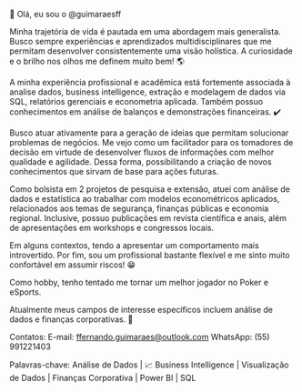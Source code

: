 👋 Olá, eu sou o @guimaraesff

Minha trajetória de vida é pautada em uma abordagem mais generalista. Busco sempre experiências e aprendizados multidisciplinares que me permitam desenvolver consistentemente uma visão holística. A curiosidade e o brilho nos olhos me definem muito bem! 🌎

A minha experiência profissional e acadêmica está fortemente associada à analise dados, business intelligence, extração e modelagem de dados via SQL, relatórios gerenciais e econometria aplicada. Também possuo conhecimentos em análise de balanços e demonstrações financeiras. ✔️

Busco atuar ativamente para a geração de ideias que permitam solucionar problemas de negócios. Me vejo como um facilitador para os tomadores de decisão em virtude de desenvolver fluxos de informações com melhor qualidade e agilidade. Dessa forma, possibilitando a criação de novos conhecimentos que sirvam de base para ações futuras.

Como bolsista em 2 projetos de pesquisa e extensão, atuei com análise de dados e estatística ao trabalhar com modelos econométricos aplicados, relacionados aos temas de segurança, finanças públicas e economia regional. Inclusive, possuo publicações em revista científica e anais, além de apresentações em workshops e congressos locais.

Em alguns contextos, tendo a apresentar um comportamento mais introvertido. Por fim, sou um profissional bastante flexível e me sinto muito confortável em assumir riscos! 😁

Como hobby, tenho tentado me tornar um melhor jogador no Poker e eSports.

Atualmente meus campos de interesse específicos incluem análise de dados e finanças corporativas. 🎯

Contatos:
E-mail: ffernando.guimaraes@outlook.com
WhatsApp: (55) 991221403

Palavras-chave: Análise de Dados | 📈 Business Intelligence | Visualização de Dados | Finanças Corporativa | Power BI | SQL
<!---
guimaraesff/guimaraesff is a ✨ special ✨ repository because its `README.md` (this file) appears on your GitHub profile.
You can click the Preview link to take a look at your changes.
--->
